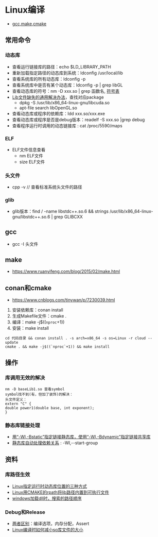 # Linux编译
* [gcc,make,cmake](https://blog.csdn.net/libaineu2004/article/details/77119908)

## 常用命令
### 动态库
* 查看运行链接库的路径：echo $LD_LIBRARY_PATH
* 重新加载指定路径的动态库到系统：ldconfig /usr/local/lib
* 查看系统库的所有动态库：ldconfig -p
* 查看系统库中是否有某个动态库：ldconfig -p | grep libGL
* 查看动态库的符号：nm -D xxx.so | grep 函数名, [符号表](https://wenku.baidu.com/view/5282f0a080d049649b6648d7c1c708a1284a0ae9.html)
* [Lib文件缺失的通用解决办法](https://www.jianshu.com/p/289205fae296)，查找对应package
  * dpkg -S /usr/lib/x86_64-linux-gnu/libcuda.so
  * apt-file search libOpenGL.so
* 查看动态库或程序的依赖库：ldd xxx.so/xxx.exe
* 查看动态库或程序是否是debug版本：readelf -S xxx.so |grep debug
* 查看程序运行时调用的动态链接库 : cat /proc/5590/maps

### ELF
* ELF文件信息查看
  * nm ELF文件
  * size ELF文件

### 头文件
* cpp -v // 查看标准系统头文件的路径

### glib
* glib版本：find / -name libstdc++.so.6 && strings /usr/lib/x86_64-linux-gnu/libstdc++.so.6 | grep GLIBCXX

## gcc
* gcc -I 头文件

## make
* https://www.ruanyifeng.com/blog/2015/02/make.html

## conan和cmake
* https://www.cnblogs.com/tinywan/p/7230039.html

1. 安装依赖库：conan install
1. 生成Makefile文件：cmake .
1. 编译：make -j$((`nproc`+1))
1. 安装：make install

```
cd 代码目录 && conan install . -s arch=x86_64 -s os=Linux -r cloud --update
cmake . && make -j$((`nproc`+1)) && make install
```

## 操作
### 库调用无效的解决
```
nm -D baseLib1.so 查看symbol
symbol找不到(有，但加了装饰)的解决：
头文件定义：
extern "C" {
double power1(double base, int exponent);
}
```

### 静态库链接处理
* [用“-Wl,-Bstatic”指定链接静态库，使用“-Wl,-Bdynamic”指定链接共享库](https://cmake.org/cmake/help/latest/variable/CMAKE_LINK_SEARCH_START_STATIC.html)
* [静态库自动处理依赖关系](https://cloud.tencent.com/developer/article/1377516) : -Wl,--start-group

## 资料
### 库路径生效
* [Linux指定运行时动态库位置的三种方式](https://blog.csdn.net/gx_1983/article/details/78352457)
* [Linux用CMAKE的rpath将lib路径内置到可执行文件](https://blog.csdn.net/z296671124/article/details/86699720)
* [windows加载dll时，搜索的路径顺序](https://blog.csdn.net/m0_60352504/article/details/120070816)

### Debug和Release
* [两者区别](https://developer.51cto.com/article/645043.html)：编译选项，内存分配，Assert
* [Linux编译时如何减小so库文件的大小](https://blog.csdn.net/coolchen66/article/details/110928982)
